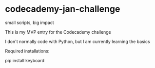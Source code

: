 # codecademy-jan-challenge
small scripts, big impact

This is my MVP entry for the Codecademy challenge

I don't normally code with Python, but I am currently learning the basics

Required installations:

pip install keyboard